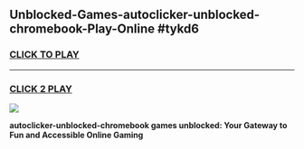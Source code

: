 
## Unblocked-Games-autoclicker-unblocked-chromebook-Play-Online #tykd6
<h3>
<a href="https://news.freeplayer.one?title=autoclicker-unblocked-chromebook&ref=3">CLICK TO PLAY</a></h3>
<hr>

<h3>
<a href="https://news.freeplayer.one?title=autoclicker-unblocked-chromebook&ref=3">CLICK 2 PLAY</a>
  
</h3>

<a href="https://news.freeplayer.one?title=autoclicker-unblocked-chromebook&ref=3"><img src="https://clearcache.store/games.png"></a>


**autoclicker-unblocked-chromebook games unblocked: Your Gateway to Fun and Accessible Online Gaming**
